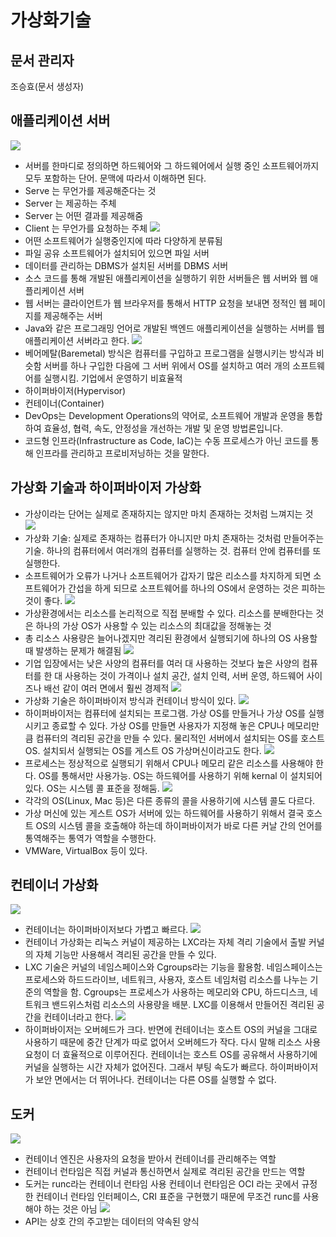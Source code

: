 # 가상화기술

## 문서 관리자

조승효(문서 생성자)

## 애플리케이션 서버

![](./img/서버.png)

- 서버를 한마디로 정의하면 하드웨어와 그 하드웨어에서 실행 중인 소프트웨어까지 모두 포함하는 단어. 문맥에 따라서 이해하면 된다.
- Serve 는 무언가를 제공해준다는 것
- Server 는 제공하는 주체
- Server 는 어떤 결과를 제공해줌
- Client 는 무언가를 요청하는 주체
  ![](./img/실제기업에서운영하는서버.png)
- 어떤 소프트웨어가 실행중인지에 따라 다양하게 분류됨
- 파일 공유 소프트웨어가 설치되어 있으면 파일 서버
- 데이터를 관리하는 DBMS가 설치된 서버를 DBMS 서버
- 소스 코드를 통해 개발된 애플리케이션을 실행하기 위한 서버들은 웹 서버와 웹 애플리케이션 서버
- 웹 서버는 클라이언트가 웹 브라우저를 통해서 HTTP 요청을 보내면 정적인 웹 페이지를 제공해주는 서버
- Java와 같은 프로그래밍 언어로 개발된 백엔드 애플리케이션을 실행하는 서버를 웹 애플리케이션 서버라고 한다.
  ![](./img/서버운영법.png)
- 베어메탈(Baremetal) 방식은 컴퓨터를 구입하고 프로그램을 실행시키는 방식과 비슷함 서버를 하나 구입한 다음에 그 서버 위에서 OS를 설치하고 여러 개의 소프트웨어를 실행시킴. 기업에서 운영하기 비효율적
- 하이퍼바이저(Hypervisor)
- 컨테이너(Container)
- DevOps는 Development Operations의 약어로, 소프트웨어 개발과 운영을 통합하여 효율성, 협력, 속도, 안정성을 개선하는 개발 및 운영 방법론입니다.
- 코드형 인프라(Infrastructure as Code, IaC)는 수동 프로세스가 아닌 코드를 통해 인프라를 관리하고 프로비저닝하는 것을 말한다.

## 가상화 기술과 하이퍼바이저 가상화

- 가상이라는 단어는 실제로 존재하지는 않지만 마치 존재하는 것처럼 느껴지는 것
  ![](./img/가상화기술.png)
- 가상화 기술: 실제로 존재하는 컴퓨터가 아니지만 마치 존재하는 것처럼 만들어주는 기술. 하나의 컴퓨터에서 여러개의 컴퓨터를 실행하는 것. 컴퓨터 안에 컴퓨터를 또 실행한다.
- 소프트웨어가 오류가 나거나 소프트웨어가 갑자기 많은 리소스를 차지하게 되면 소프트웨어가 간섭을 하게 되므로 소프트웨어를 하나의 OS에서 운영하는 것은 피하는 것이 좋다.
  ![](./img/가상화격리.png)
- 가상환경에서는 리소스를 논리적으로 직접 분배할 수 있다. 리소스를 분배한다는 것은 하나의 가상 OS가 사용할 수 있는 리소스의 최대값을 정해놓는 것
- 총 리소스 사용량은 늘어나겠지만 격리된 환경에서 실행되기에 하나의 OS 사용할 때 발생하는 문제가 해결됨
  ![](./img/가상화기술필요이유.png)
- 기업 입장에서는 낮은 사양의 컴퓨터를 여러 대 사용하는 것보다 높은 사양의 컴퓨터를 한 대 사용하는 것이 가격이나 설치 공간, 설치 인력, 서버 운영, 하드웨어 사이즈나 배선 같이 여러 면에서 훨씬 경제적
  ![](./img/엔터프라이즈서버운영.png)
- 가상화 기술은 하이퍼바이저 방식과 컨테이너 방식이 있다.
  ![](./img/하이퍼바이저.png)
- 하이퍼바이저는 컴퓨터에 설치되는 프로그램. 가상 OS를 만들거나 가상 OS를 실행시키고 종료할 수 있다. 가상 OS를 만들면 사용자가 지정해 놓은 CPU나 메모리만큼 컴퓨터의 격리된 공간을 만들 수 있다. 물리적인 서버에서 설치되는 OS를 호스트 OS. 설치되서 실행되는 OS를 게스트 OS 가상머신이라고도 한다.
  ![](./img/하이퍼바이저실행방법.png)
- 프로세스는 정상적으로 실행되기 위해서 CPU나 메모리 같은 리소스를 사용해야 한다. OS를 통해서만 사용가능. OS는 하드웨어를 사용하기 위해 kernal 이 설치되어 있다. OS는 시스템 콜 표준을 정해둠.
  ![](./img/하이퍼바이저실행방법2.png)
- 각각의 OS(Linux, Mac 등)은 다른 종류의 콜을 사용하기에 시스템 콜도 다르다.
- 가상 머신에 있는 게스트 OS가 서버에 있는 하드웨어를 사용하기 위해서 결국 호스트 OS의 시스템 콜을 호출해야 하는데 하이퍼바이저가 바로 다른 커날 간의 언어를 통역해주는 통역가 역할을 수행한다.
- VMWare, VirtualBox 등이 있다.

## 컨테이너 가상화

![](./img/컨테이너선호이유.png)

- 컨테이너는 하이퍼바이저보다 가볍고 빠르다.
  ![](./img/컨테이너가상화개요.png)
- 컨테이너 가상화는 리눅스 커널이 제공하는 LXC라는 자체 격리 기술에서 출발 커널의 자체 기능만 사용해서 격리된 공간을 만들 수 있다.
- LXC 기술은 커널의 네임스페이스와 Cgroups라는 기능을 활용함. 네임스페이스는 프로세스와 하드드라이브, 네트워크, 사용자, 호스트 네임처럼 리소스를 나누는 기준의 역할을 함. Cgroups는 프로세스가 사용하는 메모리와 CPU, 하드디스크, 네트워크 밴드위스처럼 리소스의 사용량을 배분. LXC를 이용해서 만들어진 격리된 공간을 컨테이너라고 한다.
  ![](./img/하이퍼바이저컨테이너비교.png)
- 하이퍼바이저는 오버헤드가 크다. 반면에 컨테이너는 호스트 OS의 커널을 그대로 사용하기 때문에 중간 단계가 따로 없어서 오버헤드가 작다. 다시 말해 리소스 사용 요청이 더 효율적으로 이루어진다. 컨테이너는 호스트 OS를 공유해서 사용하기에 커널을 실행하는 시간 자체가 없어진다. 그래서 부팅 속도가 빠르다. 하이퍼바이저가 보안 면에서는 더 뛰어나다. 컨테이너는 다른 OS를 실행할 수 없다.

## 도커

![](./img/도커아키텍처.png)

- 컨테이너 엔진은 사용자의 요청을 받아서 컨테이너를 관리해주는 역할
- 컨테이너 런타임은 직접 커널과 통신하면서 실제로 격리된 공간을 만드는 역할
- 도커는 runc라는 컨테이너 런타임 사용 컨테이너 런타임은 OCI 라는 곳에서 규정한 컨테이너 런타임 인터페이스, CRI 표준을 구현했기 때문에 무조건 runc를 사용해야 하는 것은 아님
  ![](./img/도커작동방식.png)
- API는 상호 간의 주고받는 데이터의 약속된 양식
